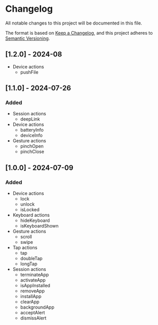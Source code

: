 # Changelog

All notable changes to this project will be documented in this file.

The format is based on [Keep a Changelog](https://keepachangelog.com/en/1.1.0/),
and this project adheres to [Semantic Versioning](https://semver.org/spec/v2.0.0.html).

## [1.2.0] - 2024-08
  - Device actions
    - pushFile

## [1.1.0] - 2024-07-26

### **Added**
  - Session actions
    - deepLink
  - Device actions
    - batteryInfo
    - deviceInfo
  - Gesture actions
    - pinchOpen
    - pinchClose

## [1.0.0] - 2024-07-09

### **Added**
  - Device actions
    - lock
    - unlock
    - isLocked
  - Keyboard actions
    - hideKeyboard
    - isKeyboardShown
  - Gesture actions
    - scroll
    - swipe
  - Tap actions
    - tap
    - doubleTap
    - longTap
  - Session actions
    - terminateApp
    - activateApp
    - isAppInstalled
    - removeApp
    - installApp
    - clearApp
    - backgroundApp
    - acceptAlert
    - dismissAlert
